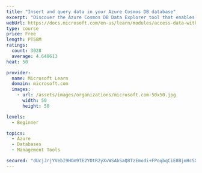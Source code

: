 ```yaml
---
title: "Insert and query data in your Azure Cosmos DB database"
excerpt: "Discover the Azure Cosmos DB Data Explorer tool that enables you to add or modify data. Create stored procedures in JavaScript."
webUrl: https://docs.microsoft.com/en-us/learn/modules/access-data-with-cosmos-db-and-sql-api/
type: course
price: Free
length: PT58M
ratings:
  count: 3028
  average: 4.648613
heat: 50

provider:
  name: Microsoft Learn
  domain: microsoft.com
  images:
    - url: /assets/images/organizations/microsoft.com-50x50.jpg
      width: 50
      height: 50

levels:
  - Beginner

topics:
  - Azure
  - Databases
  - Management Tools

secured: "dUcjJrjYVebI9HOm9TE2YOtR2yXvWSAbSaQ8TzEmodi+FPoqbqCiE8BjmHcSXD/fd0N15pLjyXPqBoARtsKy0vDH47owZVO7RhsOY5xdThQjZr51S2SEwMpHIxnXrBIYtMoUAm/5VHRs4lGBXYrMphQ5oR71RFgsS47AT9JQB8vgqVC2o5w92bcPZA2QhBCtkfO0WO/BXE5lHeI5lVHcBiyYctfmWmQJaGfVBo6LP/vPfWBk6QgKCJsgiC3Hf7iFSuoXT1i73HNkmc7zsFYRHYumZ9kAP8Jboi4tncKmixk8wSkdt4FcYyeSYoM8nAJbtyTkidXqSvBXID2aIiL+iVEmg1lZjDCgBTsgJpRcFDDrni65XXqcOlDOsvb+rW+j5TDBr8k0y1U09iMDqnXLcvJzjrtuelf/sJjpqVmSDbo=;uDQI6ueV+muuWKtBWiVREg=="
---
```


